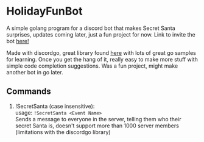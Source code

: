 # HolidayFunBot

A simple golang program for a discord bot that makes Secret Santa surprises, updates coming later, just a fun project for now.
Link to invite the bot [here!](https://discord.com/api/oauth2/authorize?client_id=1186890517817085983&permissions=137439415360&scope=bot)

Made with discordgo, great library found [here](https://github.com/bwmarrin/discordgo/tree/master/examples) with lots of great go samples for learning. Once you get the hang of it, really easy to make more stuff with simple code completion suggestions. Was a fun project, might make another bot in go later. 


## Commands

1. !SecretSanta (case insensitive):  
usage: `!SecretSanta <Event Name>`  
Sends a message to everyone in the server, telling them who their secret Santa is, doesn't support more than 1000 server members (limitations with the discordgo library)

